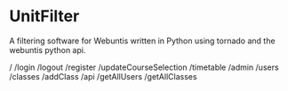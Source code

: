 # UnitFilter
A filtering software for Webuntis written in Python using tornado and the webuntis python api.


/
    /login
    /logout
    /register
    /updateCourseSelection
    /timetable
    /admin
        /users
        /classes
            /addClass
    /api
        /getAllUsers
        /getAllClasses